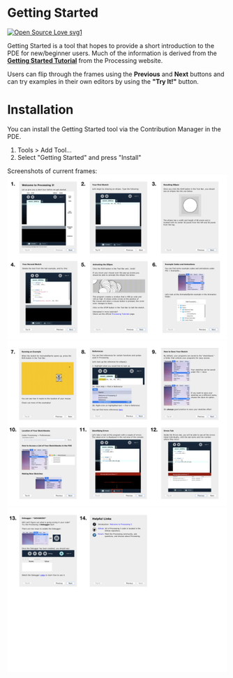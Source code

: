 # Getting Started
[![Open Source Love svg1](https://badges.frapsoft.com/os/v1/open-source.svg?v=103)](https://github.com/ellerbrock/open-source-badges/)

Getting Started is a tool that hopes to provide a short introduction to the PDE for new/beginner users. Much of the information is derived from the [**Getting Started Tutorial**](https://processing.org/tutorials/gettingstarted/) from the Processing website.

Users can flip through the frames using the **Previous** and **Next** buttons and can try examples in their own editors by using the **"Try It!"** button.

# Installation
You can install the Getting Started tool via the Contribution Manager in the PDE.
1. Tools > Add Tool...
2. Select "Getting Started" and press "Install"

Screenshots of current frames:
![screenshot1](readme_images/image1.jpeg)
![screenshot2](readme_images/image2.jpeg)
![screenshot3](readme_images/image3.jpeg)
